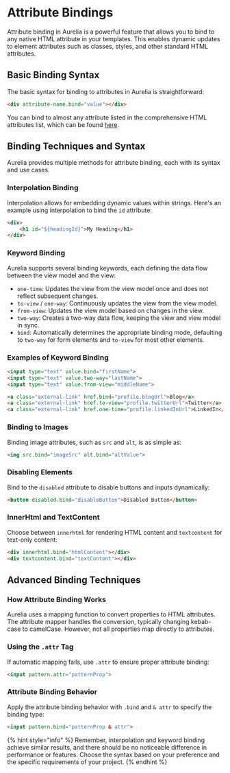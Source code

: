 # Attribute Bindings

Attribute binding in Aurelia is a powerful feature that allows you to bind to any native HTML attribute in your templates. This enables dynamic updates to element attributes such as classes, styles, and other standard HTML attributes.

## Basic Binding Syntax

The basic syntax for binding to attributes in Aurelia is straightforward:

```html
<div attribute-name.bind="value"></div>
```

You can bind to almost any attribute listed in the comprehensive HTML attributes list, which can be found [here](https://developer.mozilla.org/en-US/docs/Web/HTML/Attributes).

## Binding Techniques and Syntax

Aurelia provides multiple methods for attribute binding, each with its syntax and use cases.

### Interpolation Binding

Interpolation allows for embedding dynamic values within strings. Here's an example using interpolation to bind the `id` attribute:

```html
<div>
    <h1 id="${headingId}">My Heading</h1>
</div>
```

### Keyword Binding

Aurelia supports several binding keywords, each defining the data flow between the view model and the view:

- `one-time`: Updates the view from the view model once and does not reflect subsequent changes.
- `to-view` / `one-way`: Continuously updates the view from the view model.
- `from-view`: Updates the view model based on changes in the view.
- `two-way`: Creates a two-way data flow, keeping the view and view model in sync.
- `bind`: Automatically determines the appropriate binding mode, defaulting to `two-way` for form elements and `to-view` for most other elements.

### Examples of Keyword Binding

```html
<input type="text" value.bind="firstName">
<input type="text" value.two-way="lastName">
<input type="text" value.from-view="middleName">

<a class="external-link" href.bind="profile.blogUrl">Blog</a>
<a class="external-link" href.to-view="profile.twitterUrl">Twitter</a>
<a class="external-link" href.one-time="profile.linkedInUrl">LinkedIn</a>
```

### Binding to Images

Binding image attributes, such as `src` and `alt`, is as simple as:

```html
<img src.bind="imageSrc" alt.bind="altValue">
```

### Disabling Elements

Bind to the `disabled` attribute to disable buttons and inputs dynamically:

```html
<button disabled.bind="disableButton">Disabled Button</button>
```

### InnerHtml and TextContent

Choose between `innerhtml` for rendering HTML content and `textcontent` for text-only content:

```html
<div innerhtml.bind="htmlContent"></div>
<div textcontent.bind="textContent"></div>
```

## Advanced Binding Techniques

### How Attribute Binding Works

Aurelia uses a mapping function to convert properties to HTML attributes. The attribute mapper handles the conversion, typically changing kebab-case to camelCase. However, not all properties map directly to attributes.

### Using the `.attr` Tag

If automatic mapping fails, use `.attr` to ensure proper attribute binding:

```html
<input pattern.attr="patternProp">
```

### Attribute Binding Behavior

Apply the attribute binding behavior with `.bind` and `& attr` to specify the binding type:

```html
<input pattern.bind="patternProp & attr">
```

{% hint style="info" %}
Remember, interpolation and keyword binding achieve similar results, and there should be no noticeable difference in performance or features. Choose the syntax based on your preference and the specific requirements of your project.
{% endhint %}
